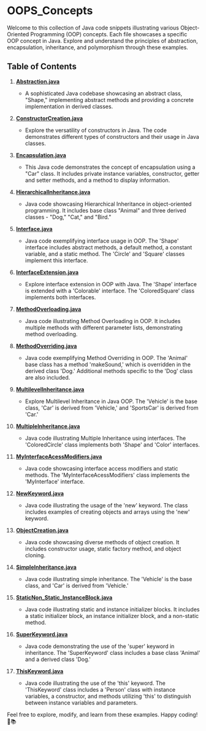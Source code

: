 # OOPS_Concepts

Welcome to this collection of Java code snippets illustrating various Object-Oriented Programming (OOP) concepts. Each file showcases a specific OOP concept in Java. Explore and understand the principles of abstraction, encapsulation, inheritance, and polymorphism through these examples.

## Table of Contents

1. [**Abstraction.java**](Abstraction.java)
   - A sophisticated Java codebase showcasing an abstract class, "Shape," implementing abstract methods and providing a concrete implementation in derived classes.

2. [**ConstructorCreation.java**](ConstructorCreation.java)
   - Explore the versatility of constructors in Java. The code demonstrates different types of constructors and their usage in Java classes.

3. [**Encapsulation.java**](Encapsulation.java)
   - This Java code demonstrates the concept of encapsulation using a "Car" class. It includes private instance variables, constructor, getter and setter methods, and a method to display information.

4. [**HierarchicalInheritance.java**](HierarchicalInheritance.java)
   - Java code showcasing Hierarchical Inheritance in object-oriented programming. It includes base class "Animal" and three derived classes - "Dog," "Cat," and "Bird."

5. [**Interface.java**](Interface.java)
   - Java code exemplifying interface usage in OOP. The 'Shape' interface includes abstract methods, a default method, a constant variable, and a static method. The 'Circle' and 'Square' classes implement this interface.

6. [**InterfaceExtension.java**](InterfaceExtension.java)
   - Explore interface extension in OOP with Java. The 'Shape' interface is extended with a 'Colorable' interface. The 'ColoredSquare' class implements both interfaces.

7. [**MethodOverloading.java**](MethodOverloading.java)
   - Java code illustrating Method Overloading in OOP. It includes multiple methods with different parameter lists, demonstrating method overloading.

8. [**MethodOverriding.java**](MethodOverriding.java)
   - Java code exemplifying Method Overriding in OOP. The 'Animal' base class has a method 'makeSound,' which is overridden in the derived class 'Dog.' Additional methods specific to the 'Dog' class are also included.

9. [**MultilevelInheritance.java**](MultilevelInheritance.java)
   - Explore Multilevel Inheritance in Java OOP. The 'Vehicle' is the base class, 'Car' is derived from 'Vehicle,' and 'SportsCar' is derived from 'Car.'

10. [**MultipleInheritance.java**](MultipleInheritance.java)
    - Java code illustrating Multiple Inheritance using interfaces. The 'ColoredCircle' class implements both 'Shape' and 'Color' interfaces.

11. [**MyInterfaceAcessModifiers.java**](MyInterfaceAcessModifiers.java)
    - Java code showcasing interface access modifiers and static methods. The 'MyInterfaceAcessModifiers' class implements the 'MyInterface' interface.

12. [**NewKeyword.java**](NewKeyword.java)
    - Java code illustrating the usage of the 'new' keyword. The class includes examples of creating objects and arrays using the 'new' keyword.

13. [**ObjectCreation.java**](ObjectCreation.java)
    - Java code showcasing diverse methods of object creation. It includes constructor usage, static factory method, and object cloning.

14. [**SimpleInheritance.java**](SimpleInheritance.java)
    - Java code illustrating simple inheritance. The 'Vehicle' is the base class, and 'Car' is derived from 'Vehicle.'

15. [**StaticNon_Static_InstanceBlock.java**](StaticNon_Static_InstanceBlock.java)
    - Java code illustrating static and instance initializer blocks. It includes a static initializer block, an instance initializer block, and a non-static method.

16. [**SuperKeyword.java**](SuperKeyword.java)
    - Java code demonstrating the use of the 'super' keyword in inheritance. The 'SuperKeyword' class includes a base class 'Animal' and a derived class 'Dog.'

17. [**ThisKeyword.java**](ThisKeyword.java)
    - Java code illustrating the use of the 'this' keyword. The 'ThisKeyword' class includes a 'Person' class with instance variables, a constructor, and methods utilizing 'this' to distinguish between instance variables and parameters.

Feel free to explore, modify, and learn from these examples. Happy coding! 🚀📚